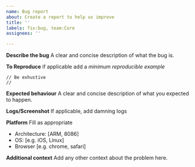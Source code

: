```yaml
---
name: Bug report
about: Create a report to help us improve
title: ''
labels: fix:bug, team:Core
assignees: ''

---
```


**Describe the bug**
A clear and concise description of what the bug is.

**To Reproduce**
if applicable add a *minimum reproducible example*

```
// Be exhustive
// 
```

**Expected behaviour**
A clear and concise description of what you expected to happen.

**Logs/Screenshot**
If applicable, add damning logs

**Platform**
Fill as appropriate
 - Architecture: [ARM, 8086]
 - OS: [e.g. iOS, Linux]
 - Browser [e.g. chrome, safari]

**Additional context**
Add any other context about the problem here.
